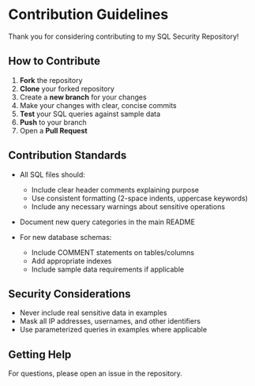 # Contribution Guidelines

Thank you for considering contributing to my SQL Security Repository!

## How to Contribute

1. **Fork** the repository
2. **Clone** your forked repository
3. Create a **new branch** for your changes
4. Make your changes with clear, concise commits
5. **Test** your SQL queries against sample data
6. **Push** to your branch
7. Open a **Pull Request**

## Contribution Standards

- All SQL files should:
  - Include clear header comments explaining purpose
  - Use consistent formatting (2-space indents, uppercase keywords)
  - Include any necessary warnings about sensitive operations

- Document new query categories in the main README

- For new database schemas:
  - Include COMMENT statements on tables/columns
  - Add appropriate indexes
  - Include sample data requirements if applicable

## Security Considerations

- Never include real sensitive data in examples
- Mask all IP addresses, usernames, and other identifiers
- Use parameterized queries in examples where applicable

## Getting Help

For questions, please open an issue in the repository.
